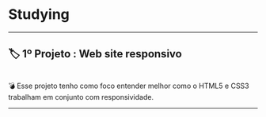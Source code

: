 # Studying
<hr>
<h2>🏷️ 1º Projeto : Web site responsivo</h2></br>
💣 Esse projeto tenho como foco entender melhor como o HTML5 e CSS3 trabalham em conjunto com responsividade.</br>
<hr>
